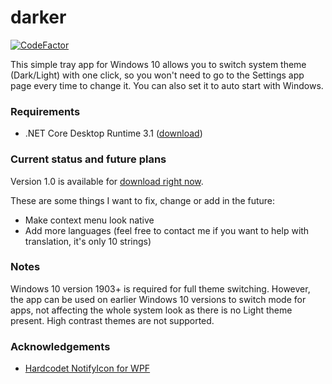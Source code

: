 # darker

[![CodeFactor](https://www.codefactor.io/repository/github/angelwzr/darker/badge/master)](https://www.codefactor.io/repository/github/angelwzr/darker/overview/master)

This simple tray app for Windows 10 allows you to switch system theme (Dark/Light) with one click, so you won't need to go to the Settings app page every time to change it. You can also set it to auto start with Windows.

### Requirements

- .NET Core Desktop Runtime 3.1 ([download](https://dotnet.microsoft.com/download/dotnet-core/current/runtime))

### Current status and future plans

Version 1.0 is available for [download right now](https://github.com/angelwzr/darker/releases).

These are some things I want to fix, change or add in the future:

- Make context menu look native
- Add more languages (feel free to contact me if you want to help with translation, it's only 10 strings)

### Notes

Windows 10 version 1903+ is required for full theme switching. However, the app can be used on earlier Windows 10 versions to switch mode for apps, not affecting the whole system look as there is no Light theme present. High contrast themes are not supported.

### Acknowledgements

- [Hardcodet NotifyIcon for WPF](https://github.com/hardcodet/wpf-notifyicon)